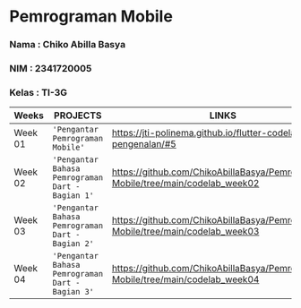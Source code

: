 # Pemrograman Mobile

### Nama : Chiko Abilla Basya
### NIM : 2341720005
### Kelas : TI-3G

|Weeks           |PROJECTS                         |LINKS                        |
|----------------|---------------------------------|-----------------------------|
|Week 01         |`'Pengantar Pemrograman Mobile'`|https://jti-polinema.github.io/flutter-codelab/01-pengenalan/#5
|Week 02         |`'Pengantar Bahasa Pemrograman Dart - Bagian 1'`|https://github.com/ChikoAbillaBasya/Pemrograman-Mobile/tree/main/codelab_week02                         
|Week 03         |`'Pengantar Bahasa Pemrograman Dart - Bagian 2'`|https://github.com/ChikoAbillaBasya/Pemrograman-Mobile/tree/main/codelab_week03 
|Week 04         |`'Pengantar Bahasa Pemrograman Dart - Bagian 3'`|https://github.com/ChikoAbillaBasya/Pemrograman-Mobile/tree/main/codelab_week04